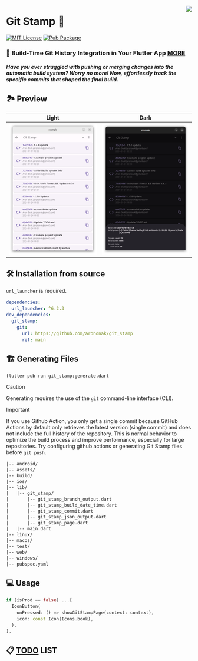 [<img src="https://www.gov.pl/photo/f98cae42-2b90-4596-904c-752278f85606" height="100" align="right">](https://www.gov.pl/web/rolnictwo/produkt-polski1)

# Git Stamp 🐡

[![MIT License](https://img.shields.io/badge/License-MIT-orange.svg?labelColor=orange&color=white)](https://opensource.org/licenses)
[![Pub Package](https://img.shields.io/pub/v/git_stamp.svg?labelColor=purple&color=white)](https://pub.dev/packages/git_stamp)

### 🚀 Build-Time Git History Integration in Your Flutter App [MORE](https://medium.com/@arononak/git-stamp-a-new-tool-for-testing-flutter-applications-in-2024-bdf4f9c5f8ab)


##### Have you ever struggled with pushing or merging changes into the automatic build system? Worry no more! Now, effortlessly track the specific commits that shaped the final build.

## 🏞️ Preview

| Light                                                                            | Dark                                                                            |
|:--------------------------------------------------------------------------------:|:-------------------------------------------------------------------------------:|
| ![](https://github.com/arononak/git_stamp/blob/main/preview_light.png?raw=true)  | ![](https://github.com/arononak/git_stamp/blob/main/preview_dark.png?raw=true)  |

## 🛠️ Installation from source

`url_launcher` is required.

```yaml
dependencies:
  url_launcher: ^6.2.3
dev_dependencies:
  git_stamp:
    git:
      url: https://github.com/arononak/git_stamp
      ref: main
```

## 🏗️ Generating Files

```
flutter pub run git_stamp:generate.dart
```

> [!CAUTION]
> Generating requires the use of the `git` command-line interface (CLI).

> [!IMPORTANT]  
> If you use Github Action, you only get a single commit because GitHub Actions by default only retrieves the latest version (single commit) and does not include the full history of the repository. This is normal behavior to optimize the build process and improve performance, especially for large repositories. Try configuring github actions or generating Git Stamp files before `git push`.

```
|-- android/
|-- assets/
|-- build/
|-- ios/
|-- lib/
|   |-- git_stamp/
|       |-- git_stamp_branch_output.dart
|       |-- git_stamp_build_date_time.dart
|       |-- git_stamp_commit.dart
|       |-- git_stamp_json_output.dart
|       |-- git_stamp_page.dart
|   |-- main.dart
|-- linux/
|-- macos/
|-- test/
|-- web/
|-- windows/
|-- pubspec.yaml
```

## 💻 Usage

```dart
if (isProd == false) ...[
  IconButton(
    onPressed: () => showGitStampPage(context: context),
    icon: const Icon(Icons.book),
  ),
],
```

## 📋 [TODO](./TODO.md) LIST
